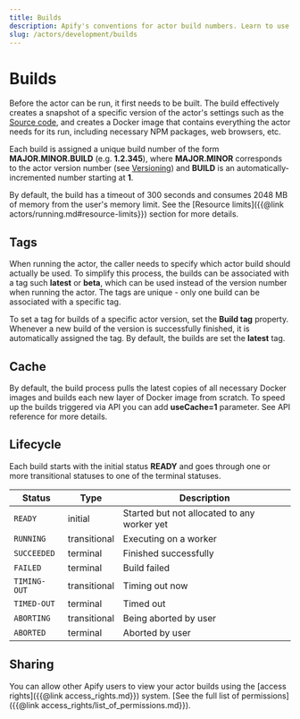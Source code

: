 ```yaml
---
title: Builds
description: Apify's conventions for actor build numbers. Learn to use a specific version of your actor in a run, understand an actor's lifecycle and manage its cache.
slug: /actors/development/builds
---
```


# [](#builds)Builds

Before the actor can be run, it first needs to be built. The build effectively creates a snapshot of a specific version of the actor's settings such as the [Source code](./source_code.md), and creates a Docker image that contains everything the actor needs for its run, including necessary NPM packages, web browsers, etc.

Each build is assigned a unique build number of the form **MAJOR\.MINOR\.BUILD** (e.g. **1\.2\.345**), where **MAJOR\.MINOR** corresponds to the actor version number (see [Versioning](./source_code.md)) and **BUILD** is an automatically-incremented number starting at **1**.

By default, the build has a timeout of 300 seconds and consumes 2048 MB of memory from the user's memory limit. See the [Resource limits]({{@link actors/running.md#resource-limits}}) section for more details.

## [](#tags)Tags

When running the actor, the caller needs to specify which actor build should actually be used. To simplify this process, the builds can be associated with a tag such **latest** or **beta**, which can be used instead of the version number when running the actor. The tags are unique - only one build can be associated with a specific tag.

To set a tag for builds of a specific actor version, set the **Build tag** property. Whenever a new build of the version is successfully finished, it is automatically assigned the tag. By default, the builds are set the **latest** tag.

## [](#cache)Cache

By default, the build process pulls the latest copies of all necessary Docker images and builds each new layer of Docker image from scratch. To speed up the builds triggered via API you can add **useCache=1** parameter. See API reference for more details.

## [](#lifecycle)Lifecycle

Each build starts with the initial status **READY** and goes through one or more transitional statuses to one of the terminal statuses.

| Status       | Type         | Description                                 |
|--------------|--------------|---------------------------------------------|
| `READY`      | initial      | Started but not allocated to any worker yet |
| `RUNNING`    | transitional | Executing on a worker                       |
| `SUCCEEDED`  | terminal     | Finished successfully                       |
| `FAILED`     | terminal     | Build failed                                |
| `TIMING-OUT` | transitional | Timing out now                              |
| `TIMED-OUT`  | terminal     | Timed out                                   |
| `ABORTING`   | transitional | Being aborted by user                       |
| `ABORTED`    | terminal     | Aborted by user                             |

## [](#sharing) Sharing

You can allow other Apify users to view your actor builds using the [access rights]({{@link access_rights.md}}) system. [See the full list of permissions]({{@link access_rights/list_of_permissions.md}}).
